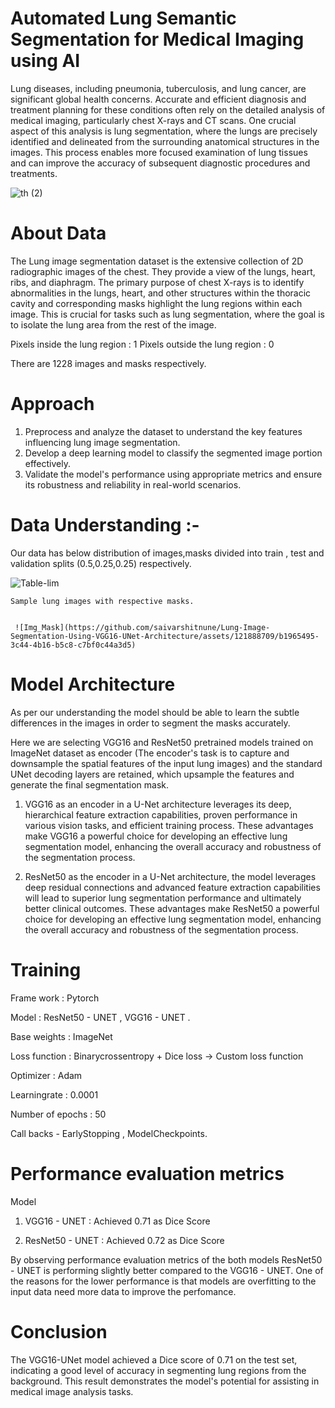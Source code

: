 # Automated Lung Semantic Segmentation for Medical Imaging using AI

  Lung diseases, including pneumonia, tuberculosis, and lung cancer, are significant global health concerns. Accurate and efficient diagnosis and treatment planning for these conditions often rely on the detailed analysis of medical imaging, particularly chest X-rays and CT scans. One crucial aspect of this analysis is lung segmentation, where the lungs are precisely identified and delineated from the surrounding anatomical structures in the images. This process enables more focused examination of lung tissues and can improve the accuracy of subsequent diagnostic procedures and treatments.

![th (2)](https://github.com/saivarshitnune/Lung-Image-Segmentation-Using-VGG16-UNet-Architecture/assets/121888709/67efb4c5-41ed-48eb-8daf-e9f2ebfc45e5)



# About Data 
 The Lung image segmentation dataset is the extensive collection of 2D radiographic images of the chest. They provide a view of the lungs, heart, ribs, and diaphragm. The primary purpose of chest X-rays is to identify abnormalities in the lungs, heart, and other structures within the thoracic cavity and corresponding  masks highlight the lung regions within each image. This is crucial for tasks such as lung segmentation, where the goal is to isolate the lung area from the rest of the image.

  Pixels inside the lung region : 1
 Pixels outside the lung region : 0

 There are 1228 images and masks respectively.

# Approach 
1. Preprocess and analyze the dataset to understand the key features influencing lung image segmentation.
2. Develop a deep learning model to classify the segmented image portion effectively.
3. Validate the model's performance using appropriate metrics and ensure its robustness and reliability in real-world scenarios.

# Data Understanding :- 
Our data has below distribution of images,masks divided into train , test and validation splits (0.5,0.25,0.25) respectively.

   ![Table-lim](https://github.com/saivarshitnune/Lung-Image-Segmentation-Using-VGG16-UNet-Architecture/assets/121888709/210044a8-3902-4b80-86f7-8a033bd028ba)


   
    Sample lung images with respective masks.


     ![Img_Mask](https://github.com/saivarshitnune/Lung-Image-Segmentation-Using-VGG16-UNet-Architecture/assets/121888709/b1965495-3c44-4b16-b5c8-c7bf0c44a3d5)



# Model Architecture
   As per our understanding the model should be able to learn the subtle differences in the images in order to segment the masks accurately.

 Here we are selecting VGG16 and ResNet50 pretrained models trained on ImageNet dataset as encoder (The encoder's task is to capture and downsample the spatial features of the input lung images) and the standard UNet decoding layers are retained, which upsample the features and generate the final segmentation mask.

 1. VGG16 as an encoder in a U-Net architecture leverages its deep, hierarchical feature extraction capabilities, proven performance in various vision tasks, and efficient training process. These advantages make VGG16 a powerful choice for developing an effective lung segmentation model, enhancing the overall accuracy and robustness of the segmentation process.

 2. ResNet50 as the encoder in a U-Net architecture, the model leverages deep residual connections and  advanced feature extraction capabilities will lead to superior lung segmentation performance and ultimately better clinical outcomes. These advantages make ResNet50 a powerful choice for developing an effective lung segmentation model, enhancing the overall accuracy and robustness of the segmentation process.


# Training 
  Frame work : Pytorch
  
  Model : ResNet50 - UNET , VGG16 - UNET .
  
  Base weights : ImageNet 
  
  Loss function : Binarycrossentropy + Dice loss -> Custom loss function
  
  Optimizer : Adam
  
  Learningrate : 0.0001
  
  Number of epochs : 50
  
  Call backs - EarlyStopping , ModelCheckpoints.

# Performance evaluation metrics
  Model

  1. VGG16 - UNET :
     Achieved 0.71 as Dice Score 

  2. ResNet50 - UNET :
     Achieved 0.72 as Dice Score

 By observing performance evaluation metrics of the both models ResNet50 - UNET is performing slightly better compared to the VGG16 - UNET. One of the reasons for the lower performance is that models are overfitting to the input data need more data to improve the perfomance.


# Conclusion
The VGG16-UNet model achieved a Dice score of 0.71 on the test set, indicating a good level of accuracy in segmenting lung regions from the background. This result demonstrates the model's potential for assisting in medical image analysis tasks.
